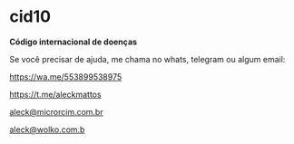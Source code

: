 # cid10
**Código internacional de doenças**

Se você precisar de ajuda, me chama no whats, telegram ou algum email:

https://wa.me/553899538975

https://t.me/aleckmattos

aleck@microrcim.com.br

aleck@wolko.com.b
